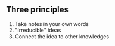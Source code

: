 ## Three principles
1. Take notes in your own words
2. "Irreducible" ideas
3. Connect the idea to other knowledges